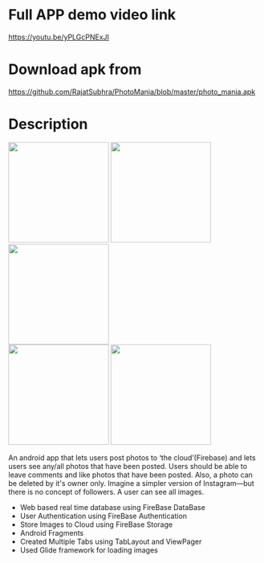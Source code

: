 # Full APP demo video link  
https://youtu.be/yPLGcPNExJI

# Download apk from 
https://github.com/RajatSubhra/PhotoMania/blob/master/photo_mania.apk  

# Description 

<img width="200" src="https://user-images.githubusercontent.com/4134043/34645972-2a238d1e-f32a-11e7-89ff-f4f1b907f952.png">  <img width="200" src="https://user-images.githubusercontent.com/4134043/34645973-2a2ddbde-f32a-11e7-9ab6-988ad4016577.png">  <img width="200" src="https://user-images.githubusercontent.com/4134043/34645974-2a383534-f32a-11e7-9eb1-ab5e0a38433f.png">  
<img width="200" src="https://user-images.githubusercontent.com/4134043/34645975-2a4389e8-f32a-11e7-8543-5c5debbb6446.png">  <img width="200" src="https://user-images.githubusercontent.com/4134043/34645976-2a4f1452-f32a-11e7-8ea3-eb111b29b085.png">

An android app that lets users post photos to ‘the cloud’(Firebase) and lets users see any/all photos that have been posted. Users should be able to leave comments and like photos that have been posted. Also, a photo can be deleted by it's owner only. Imagine a simpler version of Instagram—but there is no concept of followers. A user can see all images.

* Web based real time database using FireBase DataBase
* User Authentication using FireBase Authentication
* Store Images to Cloud using FireBase Storage
* Android Fragments
* Created Multiple Tabs using TabLayout and ViewPager 
* Used Glide framework for loading images
